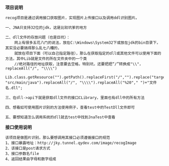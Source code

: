 **项目说明**

    recog项目是通过调用接口获取图片，实现图片上传接口以及调用ddl识别图片。
    
    一、JNA只支持32位的jdk，这是比较坑爹的地方
    
    二、dll文件的存放问题（也是巨坑）：
        网上有很多五花八门的说法，放在C:\Windows\System32下或放在jdk的bin目录下，其实没必要搞得那么乱七八糟的，
        就放在项目下面（可以自己指定路径），那么在获取指定的dll或其他文件可以使用下面的方法，其中Lib就是文件的所在文件夹中的一个类
        //绝对路径的地址获取，注意要去空格，特别坑，还要把把“/”转换成"\\"，replaceAll("/", "\\\\")
        Lib.class.getResource("").getPath().replaceFirst("/","").replace("target/classes", "src/main/java").replaceAll("/", "\\\\").replaceAll("%20"," ")+"文件名.dll";
        
    三、在dll->api下就是获取dll文件的接口CLibrary，里面也有dll中的所有方法
    
    四、想看如可使用图片识别的方法使用例子，查看test中的TestDll文件即可
    
    五、要想知道怎么调用系统的dll就去test中找到JnaTest中查看
    
**接口使用说明**

    该项目是做图片识别，那么要想调用其接口必须遵循接口的规范
    1、接口暴露地址：http://jky.tunnel.qydev.com/image/recogImage
    2、该接口是post请求方式
    3、接口参数名file
    4、返回结果由字母和数字组成
